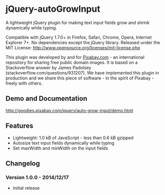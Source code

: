 jQuery-autoGrowInput
====================

A lightweight jQuery plugin for making text input fields grow and shrink dynamically while typing.

Compatible with jQuery 1.7.0+ in Firefox, Safari, Chrome, Opera, Internet Explorer 7+. No dependencies except the jQuery library.
Released under the MIT License: http://www.opensource.org/licenses/mit-license.php

This plugin was developed by and for [Pixabay.com](http://pixabay.com/) - an international repository for sharing free public domain images.
It is based on a Stackoverflow answer by James Padolsey (stackoverflow.com/questions/931207).
We have implemented this plugin in production and we share this piece of software - in the spirit of Pixabay - freely with others.

## Demo and Documentation

http://goodies.pixabay.com/jquery/auto-grow-input/demo.html

## Features

* Lightweight: 1.0 kB of JavaScript - less than 0.6 kB gzipped
* Autosize text input fields dynamically while typing
* Set maxWidth and minWidth on the input fields

## Changelog

### Version 1.0.0 - 2014/12/17

* Initial release
